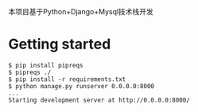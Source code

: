 本项目基于Python+Django+Mysql技术栈开发

# Getting started

```shell
$ pip install pipreqs
$ pipreqs ./
$ pip install -r requirements.txt
$ python manage.py runserver 0.0.0.0:8000
...
Starting development server at http://0.0.0.0:8000/
```